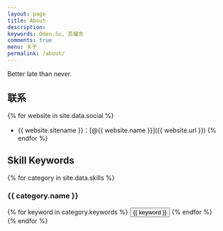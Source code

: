 ```yaml
---
layout: page
title: About
description: 
keywords: Oden.Su, 苏耀东
comments: true
menu: 关于
permalink: /about/
---
```


Better late than never.

## 联系

{% for website in site.data.social %}
* {{ website.sitename }}：[@{{ website.name }}]({{ website.url }})
{% endfor %}

## Skill Keywords

{% for category in site.data.skills %}
### {{ category.name }}
<div class="btn-inline">
{% for keyword in category.keywords %}
<button class="btn btn-outline" type="button">{{ keyword }}</button>
{% endfor %}
</div>
{% endfor %}
